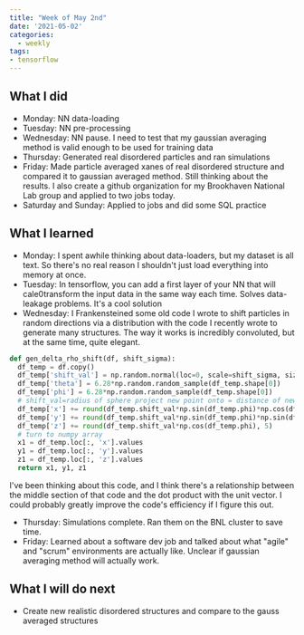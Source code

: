 ```yaml
---
title: "Week of May 2nd"
date: '2021-05-02'
categories:
  - weekly
tags:
- tensorflow
---
```



## What I did
- Monday: NN data-loading
- Tuesday: NN pre-processing
- Wednesday: NN pause. I need to test that my gaussian averaging method is valid enough to be used for training data
- Thursday: Generated real disordered particles and ran simulations
- Friday: Made particle averaged xanes of real disordered structure and compared it to gaussian averaged method. Still thinking about the results. I also create a github organization for my Brookhaven National Lab group and applied to two jobs today. 
- Saturday and Sunday: Applied to jobs and did some SQL practice

## What I learned
- Monday: I spent awhile thinking about data-loaders, but my dataset is all text. So there's no real reason I shouldn't just load everything into memory at once.
- Tuesday: In tensorflow, you can add a first layer of your NN that will cale0transform the input data in the same way each time. Solves data-leakage problems. It's a cool solution
- Wednesday: I Frankensteined some old code I wrote to shift particles in random directions via a distribution with the code I recently wrote to generate many structures. The way it works is incredibly convoluted, but at the same time, quite elegant.

```python
def gen_delta_rho_shift(df, shift_sigma):
  df_temp = df.copy()
  df_temp['shift_val'] = np.random.normal(loc=0, scale=shift_sigma, size=df_temp.shape[0])
  df_temp['theta'] = 6.28*np.random.random_sample(df_temp.shape[0])
  df_temp['phi'] = 6.28*np.random.random_sample(df_temp.shape[0])
  # shift_val=radius of sphere project new point onto = distance of new disordered atom from original location
  df_temp['x'] += round(df_temp.shift_val*np.sin(df_temp.phi)*np.cos(df_temp.theta), 5)
  df_temp['y'] += round(df_temp.shift_val*np.sin(df_temp.phi)*np.sin(df_temp.theta), 5)
  df_temp['z'] += round(df_temp.shift_val*np.cos(df_temp.phi), 5)
  # turn to numpy array
  x1 = df_temp.loc[:, 'x'].values
  y1 = df_temp.loc[:, 'y'].values
  z1 = df_temp.loc[:, 'z'].values
  return x1, y1, z1
```
I've been thinking about this code, and I think there's a relationship between the middle section of that code and the dot product with the unit vector. I could probably greatly improve the code's efficiency if I figure this out.
- Thursday: Simulations complete. Ran them on the BNL cluster to save time.
- Friday: Learned about a software dev job and talked about what "agile" and "scrum" environments are actually like. Unclear if gaussian averaging method will actually work.

## What I will do next
- Create new realistic disordered structures and compare to the gauss averaged structures
